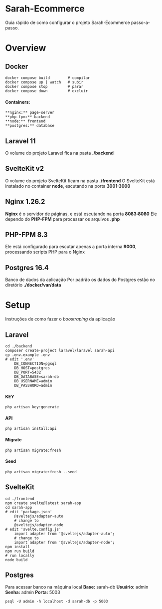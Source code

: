 # Sarah-Ecommerce

Guia rápido de como configurar o projeto Sarah-Ecommerce passo-a-passo.

# Overview

## Docker

    docker compose build 		# compilar
    docker compose up | watch	# subir
	docker compose stop		 	# parar
	docker compose down 		# excluir

#### Containers:
	**nginx:** page-server
	**php-fpm:** backend
	**node:** frontend
	**postgres:** database
	
## Laravel 11
  O volume do projeto Laravel fica na pasta **./backend**

## SvelteKit v2
  O volume do projeto SvelteKit ficam na pasta **./frontend**
O SvelteKit está instalado no container **node**, escutando na porta **3001:3000**

## Nginx 1.26.2
**Nginx** é o servidor de páginas, e está escutando na porta **8083:8080**
Ele dependo do **PHP-FPM** para processar os arquivos **.php**

## PHP-FPM 8.3
Ele está configurado para escutar apenas a porta interna **9000**, processando scripts PHP para o Nginx

## Postgres 16.4
Banco de dados da aplicação
Por padrão os dados do Postgres estão no diretório **./docker/var/data**

# Setup
Instruções de como fazer o *boostraping* da aplicação

## Laravel
	cd ./backend
    composer create-project laravel/laravel sarah-api
    cp .env.example .env
	# edit '.env'
		DB_CONNECTION=pgsql
		DB_HOST=postgres
		DB_PORT=5432
		DB_DATABASE=sarah-db
		DB_USERNAME=admin
		DB_PASSWORD=admin

#### KEY
	php artisan key:generate

#### API
	php artisan install:api

#### Migrate
	php artisan migrate:fresh

#### Seed
	php artisan migrate:fresh --seed

## SvelteKit

    cd ./frontend
    npm create svelte@latest sarah-app
    cd sarah-app
	# edit 'package.json'
		@sveltejs/adapter-auto
		# change to
		@sveltejs/adapter-node
	# edit 'svelte.config.js'
		import adapter from '@sveltejs/adapter-auto';
		# change to
		import adapter from '@sveltejs/adapter-node';
	npm install
	npm run build
	# run locally
	node build

## Postgres
Para acessar banco na máquina local
	**Base:** sarah-db
	**Usuário:** admin
	**Senha:** admin
	**Porta:** 5003
	
    psql -U admin -h localhost -d sarah-db -p 5003
